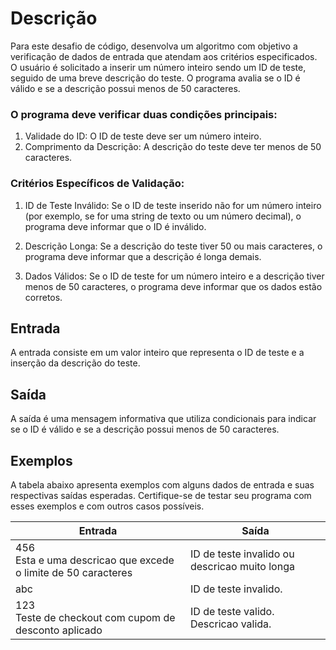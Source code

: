 # Descrição
Para este desafio de código, desenvolva um algoritmo com objetivo a verificação de dados de entrada que atendam aos critérios especificados. O usuário é solicitado a inserir um número inteiro sendo um ID de teste, seguido de uma breve descrição do teste. O programa avalia se o ID é válido e se a descrição possui menos de 50 caracteres.

### O programa deve verificar duas condições principais:

1. Validade do ID: O ID de teste deve ser um número inteiro.
2. Comprimento da Descrição: A descrição do teste deve ter menos de 50 caracteres.

### Critérios Específicos de Validação:

1. ID de Teste Inválido:
        Se o ID de teste inserido não for um número inteiro (por exemplo, se for uma string de texto ou um número decimal), o programa deve informar que o ID é inválido.

2. Descrição Longa:
        Se a descrição do teste tiver 50 ou mais caracteres, o programa deve informar que a descrição é longa demais.  

3. Dados Válidos:
Se o ID de teste for um número inteiro e a descrição tiver menos de 50 caracteres, o programa deve informar que os dados estão corretos.

## Entrada
A entrada consiste em um valor inteiro que representa o ID de teste e a inserção da descrição do teste.

## Saída
A saída é uma mensagem informativa que utiliza condicionais para indicar se o ID é válido e se a descrição possui menos de 50 caracteres.

## Exemplos
A tabela abaixo apresenta exemplos com alguns dados de entrada e suas respectivas saídas esperadas. Certifique-se de testar seu programa com esses exemplos e com outros casos possíveis.


| Entrada   | Saída                                             |
|-----------|---------------------------------------------------|
| 456<br/>Esta e uma descricao que excede o limite de 50 caracteres| ID de teste invalido ou descricao muito longa|
| abc | ID de teste invalido.|
| 123<br/>Teste de checkout com cupom de desconto aplicado| ID de teste valido.<br/>Descricao valida. |
